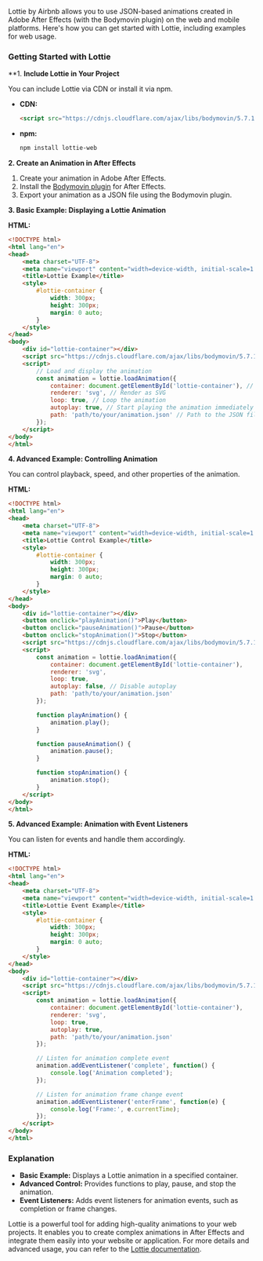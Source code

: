 Lottie by Airbnb allows you to use JSON-based animations created in Adobe After Effects (with the Bodymovin plugin) on the web and mobile platforms. Here's how you can get started with Lottie, including examples for web usage.

### **Getting Started with Lottie**

**1. **Include Lottie in Your Project**

You can include Lottie via CDN or install it via npm.

- **CDN:**
  ```html
  <script src="https://cdnjs.cloudflare.com/ajax/libs/bodymovin/5.7.14/lottie.min.js"></script>
  ```

- **npm:**
  ```bash
  npm install lottie-web
  ```

**2. Create an Animation in After Effects**

1. Create your animation in Adobe After Effects.
2. Install the [Bodymovin plugin](https://aescripts.com/bodymovin/) for After Effects.
3. Export your animation as a JSON file using the Bodymovin plugin.

**3. Basic Example: Displaying a Lottie Animation**

**HTML:**
```html
<!DOCTYPE html>
<html lang="en">
<head>
    <meta charset="UTF-8">
    <meta name="viewport" content="width=device-width, initial-scale=1.0">
    <title>Lottie Example</title>
    <style>
        #lottie-container {
            width: 300px;
            height: 300px;
            margin: 0 auto;
        }
    </style>
</head>
<body>
    <div id="lottie-container"></div>
    <script src="https://cdnjs.cloudflare.com/ajax/libs/bodymovin/5.7.14/lottie.min.js"></script>
    <script>
        // Load and display the animation
        const animation = lottie.loadAnimation({
            container: document.getElementById('lottie-container'), // Container for the animation
            renderer: 'svg', // Render as SVG
            loop: true, // Loop the animation
            autoplay: true, // Start playing the animation immediately
            path: 'path/to/your/animation.json' // Path to the JSON file
        });
    </script>
</body>
</html>
```

**4. Advanced Example: Controlling Animation**

You can control playback, speed, and other properties of the animation.

**HTML:**
```html
<!DOCTYPE html>
<html lang="en">
<head>
    <meta charset="UTF-8">
    <meta name="viewport" content="width=device-width, initial-scale=1.0">
    <title>Lottie Control Example</title>
    <style>
        #lottie-container {
            width: 300px;
            height: 300px;
            margin: 0 auto;
        }
    </style>
</head>
<body>
    <div id="lottie-container"></div>
    <button onclick="playAnimation()">Play</button>
    <button onclick="pauseAnimation()">Pause</button>
    <button onclick="stopAnimation()">Stop</button>
    <script src="https://cdnjs.cloudflare.com/ajax/libs/bodymovin/5.7.14/lottie.min.js"></script>
    <script>
        const animation = lottie.loadAnimation({
            container: document.getElementById('lottie-container'),
            renderer: 'svg',
            loop: true,
            autoplay: false, // Disable autoplay
            path: 'path/to/your/animation.json'
        });

        function playAnimation() {
            animation.play();
        }

        function pauseAnimation() {
            animation.pause();
        }

        function stopAnimation() {
            animation.stop();
        }
    </script>
</body>
</html>
```

**5. Advanced Example: Animation with Event Listeners**

You can listen for events and handle them accordingly.

**HTML:**
```html
<!DOCTYPE html>
<html lang="en">
<head>
    <meta charset="UTF-8">
    <meta name="viewport" content="width=device-width, initial-scale=1.0">
    <title>Lottie Event Example</title>
    <style>
        #lottie-container {
            width: 300px;
            height: 300px;
            margin: 0 auto;
        }
    </style>
</head>
<body>
    <div id="lottie-container"></div>
    <script src="https://cdnjs.cloudflare.com/ajax/libs/bodymovin/5.7.14/lottie.min.js"></script>
    <script>
        const animation = lottie.loadAnimation({
            container: document.getElementById('lottie-container'),
            renderer: 'svg',
            loop: true,
            autoplay: true,
            path: 'path/to/your/animation.json'
        });

        // Listen for animation complete event
        animation.addEventListener('complete', function() {
            console.log('Animation completed');
        });

        // Listen for animation frame change event
        animation.addEventListener('enterFrame', function(e) {
            console.log('Frame:', e.currentTime);
        });
    </script>
</body>
</html>
```

### **Explanation**

- **Basic Example:** Displays a Lottie animation in a specified container.
- **Advanced Control:** Provides functions to play, pause, and stop the animation.
- **Event Listeners:** Adds event listeners for animation events, such as completion or frame changes.

Lottie is a powerful tool for adding high-quality animations to your web projects. It enables you to create complex animations in After Effects and integrate them easily into your website or application. For more details and advanced usage, you can refer to the [Lottie documentation](https://airbnb.io/lottie/).